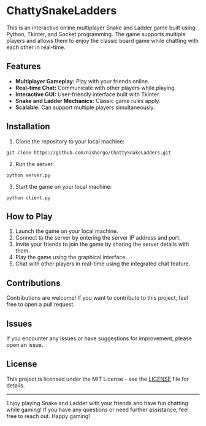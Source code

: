 # ChattySnakeLadders

This is an interactive online multiplayer Snake and Ladder game built using Python, Tkinter, and Socket programming. The game supports multiple players and allows them to enjoy the classic board game while chatting with each other in real-time.

## Features

- **Multiplayer Gameplay:** Play with your friends online.
- **Real-time Chat:** Communicate with other players while playing.
- **Interactive GUI:** User-friendly interface built with Tkinter.
- **Snake and Ladder Mechanics:** Classic game rules apply.
- **Scalable:** Can support multiple players simultaneously.

## Installation

1. Clone the repository to your local machine:

```
git clone https://github.com/nishorgo/ChattySnakeLadders.git
```

2. Run the server:

```
python server.py
```

3. Start the game on your local machine:

```
python client.py
```

## How to Play

1. Launch the game on your local machine.
2. Connect to the server by entering the server IP address and port.
3. Invite your friends to join the game by sharing the server details with them.
4. Play the game using the graphical interface.
5. Chat with other players in real-time using the integrated chat feature.

## Contributions

Contributions are welcome! If you want to contribute to this project, feel free to open a pull request.

## Issues

If you encounter any issues or have suggestions for improvement, please open an issue.

## License

This project is licensed under the MIT License - see the [LICENSE](LICENSE) file for details.

---

Enjoy playing Snake and Ladder with your friends and have fun chatting while gaming! If you have any questions or need further assistance, feel free to reach out. Happy gaming!

